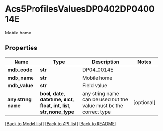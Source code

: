 # Acs5ProfilesValuesDP0402DP040014E

Mobile home

## Properties
Name | Type | Description | Notes
------------ | ------------- | ------------- | -------------
**mdb_code** | **str** | DP04_0014E | 
**mdb_name** | **str** | Mobile home | 
**mdb_value** | **str** | Field value | 
**any string name** | **bool, date, datetime, dict, float, int, list, str, none_type** | any string name can be used but the value must be the correct type | [optional]

[[Back to Model list]](../README.md#documentation-for-models) [[Back to API list]](../README.md#documentation-for-api-endpoints) [[Back to README]](../README.md)


